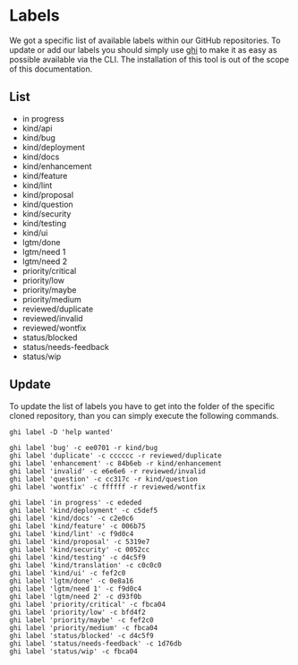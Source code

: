 # Labels

We got a specific list of available labels within our GitHub repositories. To
update or add our labels you should simply use [ghi](https://github.com/stephencelis/ghi)
to make it as easy as possible available via the CLI. The installation of this
tool is out of the scope of this documentation.

## List

* in progress
* kind/api
* kind/bug
* kind/deployment
* kind/docs
* kind/enhancement
* kind/feature
* kind/lint
* kind/proposal
* kind/question
* kind/security
* kind/testing
* kind/ui
* lgtm/done
* lgtm/need 1
* lgtm/need 2
* priority/critical
* priority/low
* priority/maybe
* priority/medium
* reviewed/duplicate
* reviewed/invalid
* reviewed/wontfix
* status/blocked
* status/needs-feedback
* status/wip

## Update

To update the list of labels you have to get into the folder of the specific
cloned repository, than you can simply execute the following commands.

```
ghi label -D 'help wanted'

ghi label 'bug' -c ee0701 -r kind/bug
ghi label 'duplicate' -c cccccc -r reviewed/duplicate
ghi label 'enhancement' -c 84b6eb -r kind/enhancement
ghi label 'invalid' -c e6e6e6 -r reviewed/invalid
ghi label 'question' -c cc317c -r kind/question
ghi label 'wontfix' -c ffffff -r reviewed/wontfix

ghi label 'in progress' -c ededed
ghi label 'kind/deployment' -c c5def5
ghi label 'kind/docs' -c c2e0c6
ghi label 'kind/feature' -c 006b75
ghi label 'kind/lint' -c f9d0c4
ghi label 'kind/proposal' -c 5319e7
ghi label 'kind/security' -c 0052cc
ghi label 'kind/testing' -c d4c5f9
ghi label 'kind/translation' -c c0c0c0
ghi label 'kind/ui' -c fef2c0
ghi label 'lgtm/done' -c 0e8a16
ghi label 'lgtm/need 1' -c f9d0c4
ghi label 'lgtm/need 2' -c d93f0b
ghi label 'priority/critical' -c fbca04
ghi label 'priority/low' -c bfd4f2
ghi label 'priority/maybe' -c fef2c0
ghi label 'priority/medium' -c fbca04
ghi label 'status/blocked' -c d4c5f9
ghi label 'status/needs-feedback' -c 1d76db
ghi label 'status/wip' -c fbca04
```
